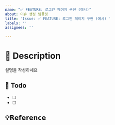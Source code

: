 ```yaml
---
name: "✅ FEATURE: 로그인 페이지 구현 (예시)"
about: 이슈 생성 템플릿
title: 'Issue: ✅ FEATURE: 로그인 페이지 구현 (예시) '
labels: ''
assignees: ''

---
```


# 📝 Description
설명을 작성하세요

## 📌 Todo
- [ ] 
- [ ] 

## 💡𝗥𝗲𝗳𝗲𝗿𝗲𝗻𝗰𝗲
